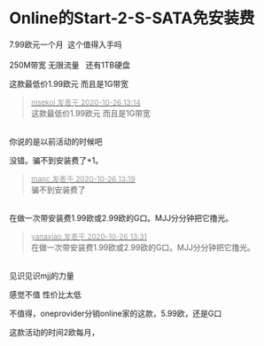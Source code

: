 # Online的Start-2-S-SATA免安装费


7.99欧元一个月&nbsp;&nbsp;这个值得入手吗<br />
<br />
250M带宽 无限流量&nbsp; &nbsp;还有1TB硬盘

这款最低价1.99欧元 而且是1G带宽

<div class="quote"><blockquote><font size="2"><a href="https://www.hostloc.com/forum.php?mod=redirect&amp;goto=findpost&amp;pid=9353691&amp;ptid=758563" target="_blank"><font color="#999999">nisekoi 发表于 2020-10-26 13:14</font></a></font><br />
这款最低价1.99欧元 而且是1G带宽</blockquote></div><br />
你说的是以前活动的时候吧

没错。骗不到安装费了+1。

<div class="quote"><blockquote><font size="2"><a href="https://www.hostloc.com/forum.php?mod=redirect&amp;goto=findpost&amp;pid=9353719&amp;ptid=758563" target="_blank"><font color="#999999">manc 发表于 2020-10-26 13:19</font></a></font><br />
骗不到安装费了</blockquote></div><br />
在做一次带安装费1.99欧或2.99欧的G口。MJJ分分钟把它撸光。

<div class="quote"><blockquote><font size="2"><a href="https://www.hostloc.com/forum.php?mod=redirect&amp;goto=findpost&amp;pid=9353772&amp;ptid=758563" target="_blank"><font color="#999999">yanaxiao 发表于 2020-10-26 13:31</font></a></font><br />
在做一次带安装费1.99欧或2.99欧的G口。MJJ分分钟把它撸光。</blockquote></div><br />
见识见识mjj的力量

感觉不值 性价比太低

不值得，oneprovider分销online家的这款，5.99欧，还是G口<img src="static/image/smiley/default/lol.gif" smilieid="12" border="0" alt="" />

这款活动的时间2欧每月，
